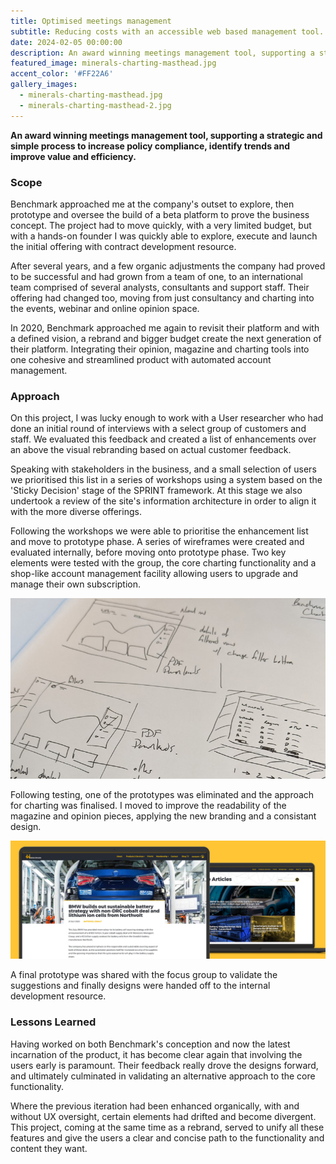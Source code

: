 ```yaml
---
title: Optimised meetings management
subtitle: Reducing costs with an accessible web based management tool. 
date: 2024-02-05 00:00:00
description: An award winning meetings management tool, supporting a strategic and simple process to increase policy compliance, identify trends and improve value and efficiency.
featured_image: minerals-charting-masthead.jpg
accent_color: '#FF22A6'
gallery_images:
  - minerals-charting-masthead.jpg
  - minerals-charting-masthead-2.jpg
---
```


**An award winning meetings management tool, supporting a strategic and simple process to increase policy compliance, identify trends and improve value and efficiency.**

### Scope

Benchmark approached me at the company's outset to explore, then prototype and oversee the build of a beta platform to prove the business concept. The project had to move quickly, with a very limited budget, but with a hands-on founder I was quickly able to explore, execute and launch the initial offering with contract development resource.

After several years, and a few organic adjustments the company had proved to be successful and had grown from a team of one, to an international team comprised of several analysts, consultants and support staff. Their offering had changed too, moving from just consultancy and charting into the events, webinar and online opinion space.

In 2020, Benchmark approached me again to revisit their platform and with a defined vision, a rebrand and bigger budget create the next generation of their platform. Integrating their opinion, magazine and charting tools into one cohesive and streamlined product with automated account management.

### Approach
On this project, I was lucky enough to work with a User researcher who had done an initial round of interviews with a select group of customers and staff. We evaluated this feedback and created a list of enhancements over an above the visual rebranding based on actual customer feedback. 

Speaking with stakeholders in the business, and a small selection of users we prioritised this list in a series of workshops using a system based on the 'Sticky Decision' stage of the SPRINT framework. At this stage we also undertook a review of the site's information architecture in order to align it with the more diverse offerings. 

Following the workshops we were able to prioritise the enhancement list and move to prototype phase. A series of wireframes were created and evaluated internally, before moving onto prototype phase. Two key elements were tested with the group, the core charting functionality and a shop-like account management facility allowing users to upgrade and manage their own subscription. 

![Sketch explorations](images/projects/mineral-charting.jpg)

Following testing, one of the prototypes was eliminated and the approach for charting was finalised. I moved to improve the readability of the magazine and opinion pieces, applying the new branding and a consistant design.

![Magazine and opinion functionality](images/projects/minerals-charting-masthead-2.jpg)

A final prototype was shared with the focus group to validate the suggestions and finally designs were handed off to the internal development resource.

### Lessons Learned

Having worked on both Benchmark's conception and now the latest incarnation of the product, it has become clear again that involving the users early is paramount. Their feedback really drove the designs forward, and ultimately culminated in validating an alternative approach to the core functionality. 

Where the previous iteration had been enhanced organically, with and without UX oversight, certain elements had drifted and become divergent. This project, coming at the same time as a rebrand, served to unify all these features and give the users a clear and concise path to the functionality and content they want. 